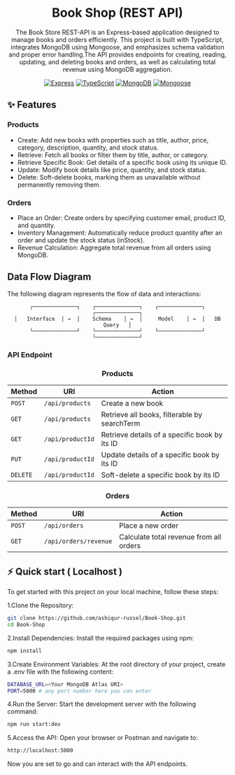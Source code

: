 <div align="center">

<a name="readme-top"></a>

# Book Shop (REST API)

The Book Store REST-API is an Express-based application designed to manage books and orders efficiently. This project is built with TypeScript, integrates MongoDB using Mongoose, and emphasizes schema validation and proper error handling.The API provides endpoints for creating, reading, updating, and deleting books and orders, as well as calculating total revenue using MongoDB aggregation.

[![Express][express_img]][express_url]
[![TypeScript][typescript_img]][typescript_url]
[![MongoDB][mongodb_img]][mongodb_url]
[![Mongoose][mongoose_img]][mongoose_url]

</div>

## ✨ Features

### Products

- Create: Add new books with properties such as title, author, price, category, description, quantity, and stock status.
- Retrieve: Fetch all books or filter them by title, author, or category.
- Retrieve Specific Book: Get details of a specific book using its unique ID.
- Update: Modify book details like price, quantity, and stock status.
- Delete: Soft-delete books, marking them as unavailable without permanently removing them.

### Orders

- Place an Order: Create orders by specifying customer email, product ID, and quantity.
- Inventory Management: Automatically reduce product quantity after an order and update the stock status (inStock).
- Revenue Calculation: Aggregate total revenue from all orders using MongoDB.

## Data Flow Diagram

The following diagram represents the flow of data and interactions:

 <div align="center">
   
    ┌──────────────┐    ┌──────────────┐    ┌──────────────┐    ┌──────────────┐
    │   Interface  │ →  │    Schema    │ →  │     Model    │ →  │   DB Query   │
    └──────────────┘    └──────────────┘    └──────────────┘    └──────────────┘
   
 </div>

### API Endpoint

 <div align="center">
    <h3>Products</h2>

| Method   | URI              | Action                                        |
| -------- | ---------------- | --------------------------------------------- |
| `POST`   | `/api/products`  | Create a new book                             |
| `GET`    | `/api/products`  | Retrieve all books, filterable by searchTerm  |
| `GET`    | `/api/productId` | Retrieve details of a specific book by its ID |
| `PUT`    | `/api/productId` | Update details of a specific book by its ID   |
| `DELETE` | `/api/productId` | Soft-delete a specific book by its ID         |

</div>

 <div align="center">
    <h3>Orders</h2>
   
| Method     | URI                  | Action                                                 |
| ---------- | -------------------- | ------------------------------------------------------ |
| `POST`     | `/api/orders`        | Place a new order                                      |
| `GET`      | `/api/orders/revenue`| Calculate total revenue from all orders                |
 </div>

## ⚡️ Quick start ( Localhost )

To get started with this project on your local machine, follow these steps:

1.Clone the Repository:

```bash
git clone https://github.com/ashiqur-russel/Book-Shop.git
cd Book-Shop
```

2.Install Dependencies: Install the required packages using npm:

```bash
npm install
```

3.Create Environment Variables: At the root directory of your project, create a .env file with the following content:

```bash
DATABASE_URL=<Your MongoDB Atlas URI>
PORT=5000 # any port number here you can enter
```

4.Run the Server: Start the development server with the following command:

```bash
npm run start:dev
```

5.Access the API: Open your browser or Postman and navigate to:

```bash
http://localhost:5000
```

Now you are set to go and can interact with the API endpoints.

[express_img]: https://img.shields.io/badge/Express.js-404D59?style=for-the-badge
[express_url]: https://expressjs.com/
[typescript_img]: https://img.shields.io/badge/TypeScript-3178C6?style=for-the-badge&logo=typescript&logoColor=white
[typescript_url]: https://www.typescriptlang.org/
[mongodb_img]: https://img.shields.io/badge/MongoDB-47A248?style=for-the-badge&logo=mongodb&logoColor=white
[mongodb_url]: https://www.mongodb.com/
[mongoose_img]: https://img.shields.io/badge/Mongoose-880000?style=for-the-badge
[mongoose_url]: https://mongoosejs.com/

